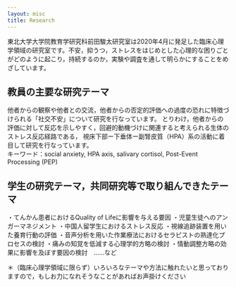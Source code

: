 ```yaml
---
layout: misc
title: Research
---
```


東北大学大学院教育学研究科前田駿太研究室は2020年4月に発足した臨床心理学領域の研究室です。不安，抑うつ，ストレスをはじめとした心理的な困りごとがどのように起こり，持続するのか，実験や調査を通して明らかにすることをめざしています。<br>

## 教員の主要な研究テーマ<br>
他者からの観察や他者との交流，他者からの否定的評価への過度の恐れに特徴づけられる「社交不安」について研究を行なっています。
とりわけ，他者からの評価に対して反応を示しやすく，回避的動機づけに関連すると考えられる生体のストレス反応経路である，
視床下部ー下垂体ー副腎皮質（HPA）系の活動に着目して研究を行なっています。<br>
キーワード：social anxiety, HPA axis, salivary cortisol, Post-Event Processing (PEP)

## 学生の研究テーマ，共同研究等で取り組んできたテーマ<br>
・てんかん患者におけるQuality of Lifeに影響を与える要因
・児童生徒へのアンガーマネジメント
・中国人留学生におけるストレス反応
・視線追跡装置を用いた養育行動の評価
・音声分析を用いた作業療法におけるセラピストの熟達化プロセスの検討
・痛みの知覚を低減する心理学的方略の検討
・情動調整方略の効果に影響を及ぼす要因の検討　……など<br>

＊（臨床心理学領域に限らず）いろいろなテーマや方法に触れたいと思っておりますので，もしお力になれそうなことがあればお声掛けください
